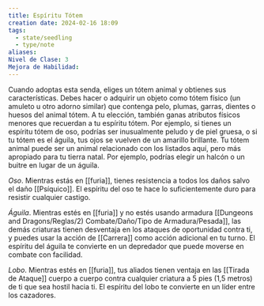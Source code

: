 ```yaml
---
title: Espíritu Tótem
creation date: 2024-02-16 18:09
tags:
  - state/seedling
  - type/note
aliases: 
Nivel de Clase: 3
Mejora de Habilidad:
---
```

Cuando adoptas esta senda, eliges un tótem animal y obtienes sus características. Debes hacer o
adquirir un objeto como tótem físico (un amuleto u otro adorno similar) que contenga pelo, plumas,
garras, dientes o huesos del animal tótem. A tu elección, también ganas atributos físicos menores
que recuerdan a tu espíritu tótem. Por ejemplo, si tienes un espíritu tótem de oso, podrías ser
inusualmente peludo y de piel gruesa, o si tu tótem es el águila, tus ojos se vuelven de un amarillo
brillante.
Tu tótem animal puede ser un animal relacionado con los listados aquí, pero más apropiado para tu
tierra natal. Por ejemplo, podrías elegir un halcón o un buitre en lugar de un águila.

*Oso*. Mientras estás en [[furia]], tienes resistencia a todos los daños salvo el daño [[Psíquico]]. El espíritu
del oso te hace lo suficientemente duro para resistir cualquier castigo.

*Águila*. Mientras estés en [[furia]] y no estés usando armadura [[Dungeons and Dragons/Reglas/2) Combate/Daño/Tipo de Armadura/Pesada]], las demás criaturas tienen
desventaja en los ataques de oportunidad contra ti, y puedes usar la acción de [[Carrera]] como acción adicional en tu turno. El espíritu del águila te convierte en un depredador que puede moverse en combate con facilidad.

*Lobo*. Mientras estés en [[furia]], tus aliados tienen ventaja en las [[Tirada de Ataque]] cuerpo a cuerpo
contra cualquier criatura a 5 pies (1,5 metros) de ti que sea hostil hacia ti. El espíritu del lobo te
convierte en un líder entre los cazadores.


